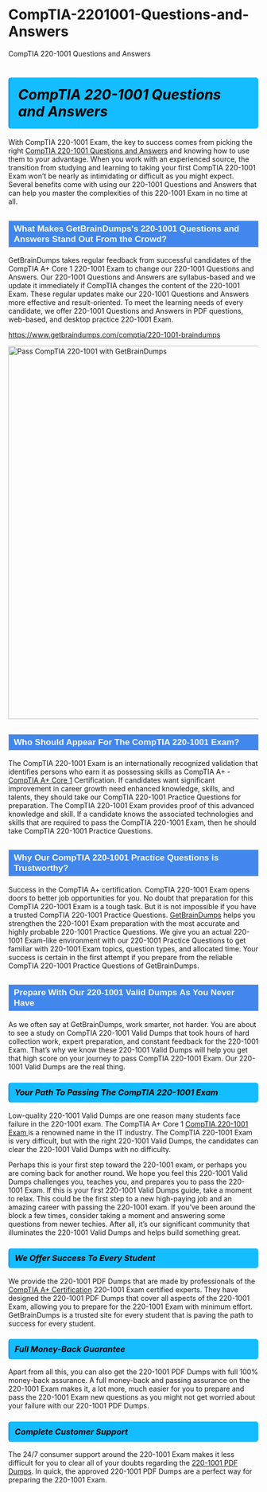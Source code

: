 # CompTIA-2201001-Questions-and-Answers
CompTIA 220-1001 Questions and Answers
<h1><strong><span style="display: block; color: #000000; background: #14BDFF; border: 0.5px solid #AED6F1; border-left: 3px solid #3498DB; padding: .6em; border-radius: 6px;">                     <em>CompTIA 220-1001 <span class="exam_variation">Questions and Answers</span> </em>                </span></strong>            </h1>                        <p>With CompTIA 220-1001 Exam, the key to success comes from picking the right <a href="https://www.getbraindumps.com/comptia/220-1001-braindumps">CompTIA 220-1001 <span class="exam_variation">Questions and Answers</span></a> and             knowing how to use them to your advantage.             When you work with an experienced source, the transition from studying and learning to taking your first CompTIA 220-1001 Exam             won’t be nearly as intimidating or difficult as you might expect. Several benefits come with using our 220-1001 <span class="exam_variation">Questions and Answers</span> that can             help you master the complexities of this 220-1001 Exam in no time at all.</p>                        <h2 style="background: #4287ec; border: 1px solid #cccccc; padding: 5px 10px;">                <span style="color: #ffffff;">                    <span style="font-size: 11pt;">                        <span style="line-height: normal;">                            <span style="font-family: Calibri,sans-serif;">                                <strong>                                    <span style="font-size: 13.0pt;">What Makes GetBrainDumps's 220-1001 <span class="exam_variation">Questions and Answers</span> Stand Out From the Crowd?</span>                                </strong>                            </span>                        </span>                    </span>                </span>            </h2>                        <p>GetBrainDumps takes regular feedback from successful candidates of the CompTIA A+ Core 1 220-1001 Exam to change             our 220-1001 <span class="exam_variation">Questions and Answers</span>. Our 220-1001 <span class="exam_variation">Questions and Answers</span> are syllabus-based and we update it immediately if CompTIA changes             the content of the 220-1001 Exam.             These regular updates make our 220-1001 <span class="exam_variation">Questions and Answers</span> more effective and result-oriented. To meet the learning needs of every candidate,             we offer 220-1001 <span class="exam_variation">Questions and Answers</span> in PDF questions, web-based, and desktop practice 220-1001 Exam.</p>                                    <p><a href="https://www.getbraindumps.com/comptia/220-1001-braindumps">https://www.getbraindumps.com/comptia/220-1001-braindumps</a></p>                        <p><a href="https://www.getbraindumps.com/"><img src="https://www.getbraindumps.com/images/get-updated-exam-questions-with-discount-getbraindumps.jpg" class="postImage" alt="Pass CompTIA 220-1001 with GetBrainDumps" width="750"></a></p>                                        <h2 style="background: #4287ec; border: 1px solid #cccccc; padding: 5px 10px;">                <span style="color: #ffffff;">                    <span style="font-size: 11pt;">                        <span style="line-height: normal;">                            <span style="font-family: Calibri,sans-serif;">                                <strong>                                    <span style="font-size: 13.0pt;">Who Should Appear For The CompTIA 220-1001 Exam?</span>                                </strong>                            </span>                        </span>                    </span>                </span>            </h2>                        <p>The CompTIA 220-1001 Exam is an internationally recognized validation that identifies persons who earn it as possessing skills as             CompTIA A+ - <a href="https://www.getbraindumps.com/comptia/220-1001-braindumps">CompTIA A+ Core 1</a> Certification. If candidates want significant improvement in             career growth need enhanced knowledge, skills, and talents, they should take our CompTIA 220-1001 <span class="exam_variation2">Practice Questions</span> for preparation.             The CompTIA 220-1001 Exam provides proof of this advanced knowledge and skill. If a candidate knows the associated technologies and skills             that are required to pass the CompTIA 220-1001 Exam, then he should take CompTIA 220-1001 <span class="exam_variation2">Practice Questions</span>.</p>                        <h2 style="background: #4287ec; border: 1px solid #cccccc; padding: 5px 10px;">                <span style="color: #ffffff;">                    <span style="font-size: 11pt;">                        <span style="line-height: normal;">                            <span style="font-family: Calibri,sans-serif;">                                <strong>                                    <span style="font-size: 13.0pt;">Why Our CompTIA 220-1001 <span class="exam_variation2">Practice Questions</span> is Trustworthy?</span>                                </strong>                            </span>                        </span>                    </span>                </span>            </h2>                        <p>Success in the CompTIA A+ certification. CompTIA 220-1001 Exam opens doors to better job opportunities for you.             No doubt that preparation for this CompTIA 220-1001 Exam is a tough task. But it is not impossible if you have a trusted CompTIA 220-1001 <span class="exam_variation2">Practice Questions</span>.             <a href="https://www.getbraindumps.com/">GetBrainDumps</a> helps you strengthen the 220-1001 Exam preparation with the most accurate and highly probable 220-1001 <span class="exam_variation2">Practice Questions</span>. We give you an             actual 220-1001 Exam-like environment with our 220-1001 <span class="exam_variation2">Practice Questions</span> to get familiar with 220-1001 Exam topics, question types, and allocated time.             Your success is certain in the first attempt if you prepare from the reliable CompTIA 220-1001 <span class="exam_variation2">Practice Questions</span> of GetBrainDumps.</p>                        <h2 style="background: #4287ec; border: 1px solid #cccccc; padding: 5px 10px;">                <span style="color: #ffffff;">                    <span style="font-size: 11pt;">                        <span style="line-height: normal;">                            <span style="font-family: Calibri,sans-serif;">                                <strong>                                    <span style="font-size: 13.0pt;">Prepare With Our 220-1001 <span class="exam_variation3">Valid Dumps</span> As You Never Have</span>                                </strong>                            </span>                        </span>                    </span>                </span>            </h2>                        <p>As we often say at GetBrainDumps, work smarter, not harder. You are about to see a study on CompTIA 220-1001 <span class="exam_variation3">Valid Dumps</span> that took hours of hard collection work,             expert preparation, and constant feedback for the 220-1001 Exam. That’s why we know these 220-1001 <span class="exam_variation3">Valid Dumps</span> will help you get that high score on your             journey to pass CompTIA 220-1001 Exam. Our 220-1001 <span class="exam_variation3">Valid Dumps</span> are the real thing.</p>                        <h3>                <strong>                    <span style="display: block; color: #000000; background: #14BDFF; border: 0.5px solid #AED6F1; border-left: 3px solid #3498DB; padding: .6em; border-radius: 6px;">                        <em>Your Path To Passing The CompTIA 220-1001 Exam</em>                    </span>                </strong>            </h3>                        <p>Low-quality 220-1001 <span class="exam_variation3">Valid Dumps</span> are one reason many students face failure in the 220-1001 exam. The CompTIA A+ Core 1 <a href="https://www.getbraindumps.com/comptia-braindumps.html">CompTIA 220-1001 Exam </a>             is a renowned name in the IT industry. The CompTIA 220-1001 Exam is very difficult, but with the right 220-1001 <span class="exam_variation3">Valid Dumps</span>, the candidates can clear the             220-1001 <span class="exam_variation3">Valid Dumps</span> with no difficulty.</p>                        <p>Perhaps this is your first step toward the 220-1001 exam, or perhaps you are coming back for another round. We hope you feel this             220-1001 <span class="exam_variation3">Valid Dumps</span> challenges you,             teaches you, and prepares you to pass the 220-1001 Exam. If this is your first 220-1001 <span class="exam_variation3">Valid Dumps</span> guide, take a moment to relax. This could be the first step to             a new high-paying job and an amazing career with passing the 220-1001 exam. If you’ve been around the block a few times, consider taking a moment and             answering some questions from newer techies. After all, it’s our significant community that illuminates the 220-1001 <span class="exam_variation3">Valid Dumps</span> and helps build something great.</p>                        <h3>                <strong>                    <span style="display: block; color: #000000; background: #14BDFF; border: 0.5px solid #AED6F1; border-left: 3px solid #3498DB; padding: .6em; border-radius: 6px;">                        <em>We Offer Success To Every Student</em>                    </span>                </strong>            </h3>                        <p>We provide the 220-1001 <span class="exam_variation4">PDF Dumps</span> that are made by professionals of the <a href="https://www.getbraindumps.com/comptia/comptia-a-braindumps.html">CompTIA A+ Certification</a> 220-1001 Exam certified experts.             They have designed the 220-1001 <span class="exam_variation4">PDF Dumps</span> that cover all aspects of the 220-1001 Exam, allowing you to prepare for the            220-1001 Exam with minimum effort.             GetBrainDumps is a trusted site for every student that is paving the path to success for every student.</p>                        <h3>                <strong>                    <span style="display: block; color: #000000; background: #14BDFF; border: 0.5px solid #AED6F1; border-left: 3px solid #3498DB; padding: .6em; border-radius: 6px;">                        <em>Full Money-Back Guarantee</em>                    </span>                </strong>            </h3>                        <p>Apart from all this, you can also get the 220-1001 <span class="exam_variation4">PDF Dumps</span> with full 100% money-back assurance. A full money-back and passing assurance on             the 220-1001 Exam makes it,             a lot more, much easier for you to prepare and pass the 220-1001 Exam new questions as you might             not get worried about your failure with our 220-1001 <span class="exam_variation4">PDF Dumps</span>.</p>                                    <h3>                <strong>                    <span style="display: block; color: #000000; background: #14BDFF; border: 0.5px solid #AED6F1; border-left: 3px solid #3498DB; padding: .6em; border-radius: 6px;">                        <em>Complete Customer Support</em>                    </span>                </strong>            </h3>                        <p>The 24/7 consumer support around the 220-1001 Exam makes it less difficult for you to clear all of your doubts regarding the <a href="https://www.getbraindumps.com/comptia/220-1001-braindumps">220-1001 <span class="exam_variation4">PDF Dumps</span></a>. In quick,             the approved 220-1001 <span class="exam_variation4">PDF Dumps</span> are a perfect way for preparing the 220-1001 Exam.</p>                    
